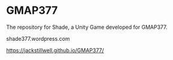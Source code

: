 # GMAP377
The repository for Shade, a Unity Game developed for GMAP377.

shade377.wordpress.com

https://jackstillwell.github.io/GMAP377/
